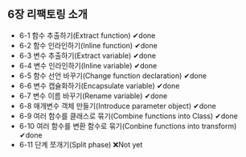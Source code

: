 6장 리팩토링 소개
----------------

- 6-1 함수 추출하기(Extract function) ✔done 
- 6-2 함수 인라인하기(Inline function) ✔done
- 6-3 변수 추출하기(Extract variable) ✔done
- 6-4 변수 인라인하기(Inline variable) ✔done
- 6-5 함수 선언 바꾸기(Change function declaration) ✔done
- 6-6 변수 캡슐화하기(Encapsulate variable) ✔done
- 6-7 변수 이름 바꾸기(Rename variable) ✔done
- 6-8 매개변수 객체 만들기(Introduce parameter object) ✔done
- 6-9 여러 함수를 클래스로 묶기(Combine functions into Class) ✔done
- 6-10 여러 함수를 변환 함수로 묶기(Conbine functions into transform) ✔done
- 6-11 단계 쪼개기(Split phase) ❌Not yet